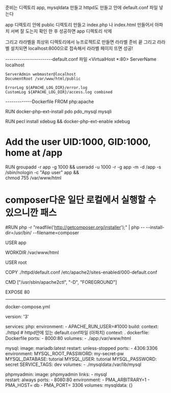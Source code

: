 준비는 디렉토리 app, mysqldata 만들고
httpd도 만들고 안에 default.conf 파일 넣는다

app  디렉토리 안에 public 디렉토리 만들고 index.php 나 index.html
만들어서 아파치 서버 잘 도는지 확인 한 후 
성공하면 app 디렉토리 삭제

그리고 라라벨을 최상위 디렉토리에서 뉴프로젝트로 만들면 라라벨 준비 끝
그리고 라라벨 설치되면 
localhost:8000으로 접속해서 라라벨 페이지 뜨면 성공!


-----------------------default.conf 파일
<VirtualHost *:80>
    ServerName localhost

    ServerAdmin webmaster@localhost
    DocumentRoot /var/www/html/public

    ErrorLog ${APACHE_LOG_DIR}/error.log
    CustomLog ${APACHE_LOG_DIR}/access.log combined
</VirtualHost>


-------------Dockerfile
FROM php:apache

RUN docker-php-ext-install pdo pdo_mysql mysqli

RUN pecl install xdebug && docker-php-ext-enable xdebug

# Add the user UID:1000, GID:1000, home at /app
RUN groupadd -r app -g 1000 && useradd -u 1000 -r -g app -m -d /app -s /sbin/nologin -c "App user" app && \
    chmod 755 /var/www/html

# composer다운 일단 로컬에서 실행할 수 있으니깐 패스
#RUN php -r "readfile('http://getcomposer.org/installer');" | php -- --install-dir=/usr/bin/ --filename=composer

USER app

WORKDIR /var/www/html

USER root

COPY ./httpd/default.conf /etc/apache2/sites-enabled/000-default.conf

CMD ["/usr/sbin/apache2ctl", "-D", "FOREGROUND"]

EXPOSE 80


-------------------------------
docker-compose.yml

version: '3'

services: 
  php:
    environment: 
      - APACHE_RUN_USER=#1000
    build:
      context: ./httpd  # httpd안에 있는 default.conf파일 (아파치)
      context: .
      dockerfile: Dockerfile
    ports: 
      - 8000:80
    volumes:
      - ./app:/var/www/html

  mysql:
    image: mariadb:latest
    restart: unless-stopped
    ports:
      - 4306:3306
    environment:
      MYSQL_ROOT_PASSWORD: my-secret-pw 
      MYSQL_DATABASE: tutorial
      MYSQL_USER: tutorial
      MYSQL_PASSWORD: secret
      SERVICE_TAGS: dev 
    volumes:
      - ./mysqldata:/var/lib/mysql
  
  phpmyadmin:
    image: phpmyadmin
    links:
      - mysql  
    restart: always
    ports:
      - 8080:80
    environment:
      - PMA_ARBITRARY=1
      - PMA_HOST= db
      - PMA_PORT= 3306
volumes:
  mysqldata: {}
